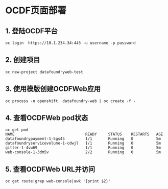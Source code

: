 # OCDF页面部署
## 1. 登陆OCDF平台
```
oc login  https://10.1.234.34:443 -u username -p password
```
## 2. 创建项目
```
oc new-project datafoundryweb-test
```
## 3. 使用模版创建OCDFWeb应用
```
oc process -n openshift  datafoundry-web | oc create -f - 
```
## 4. 查看OCDFWeb pod状态
```
oc get pod
NAME                               READY     STATUS    RESTARTS   AGE
datafoundrypayment-1-5gs45         1/1       Running   0          5m
datafoundryservicevolume-1-cdwjl   1/1       Running   0          5m
gitter-1-4vw69                     1/1       Running   0          5m
web-console-1-3dm5v                2/2       Running   0          5m
```
## 5. 查看OCDFWeb URL并访问
```
oc get route|grep web-console|awk '{print $2}'
```
